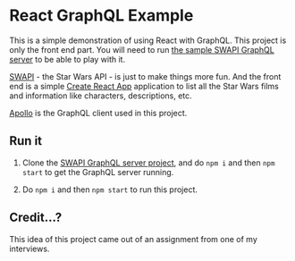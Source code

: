 # React GraphQL Example

This is a simple demonstration of using React with GraphQL. This project is only the front end part. You will need to run [the sample SWAPI GraphQL server](https://github.com/tianbijiang/swapi-graphql) to be able to play with it.

[SWAPI](https://swapi.co/) - the Star Wars API - is just to make things more fun. And the front end is a simple [Create React App](https://github.com/facebookincubator/create-react-app) application to list all the Star Wars films and information like characters, descriptions, etc.

[Apollo](http://dev.apollodata.com/react/) is the GraphQL client used in this project.

## Run it

1. Clone the [SWAPI GraphQL server project](https://github.com/tianbijiang/swapi-graphql), and do `npm i` and then `npm start` to get the GraphQL server running.
  
2. Do `npm i` and then `npm start` to run this project.

## Credit...?

This idea of this project came out of an assignment from one of my interviews.
